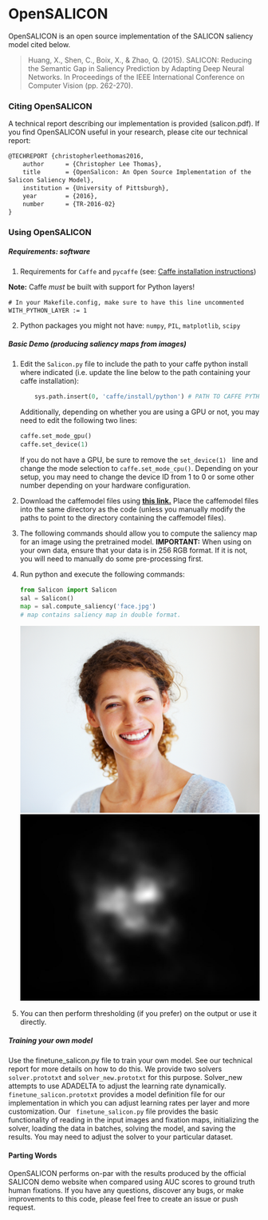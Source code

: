 # OpenSALICON

OpenSALICON is an open source implementation of the SALICON saliency model cited below. 
> Huang, X., Shen, C., Boix, X., & Zhao, Q. (2015). SALICON: Reducing the Semantic Gap in Saliency Prediction by Adapting Deep Neural Networks. In Proceedings of the IEEE International Conference on Computer Vision (pp. 262-270).

### Citing OpenSALICON

A technical report describing our implementation is provided (salicon.pdf). If you find OpenSALICON useful in your research, please cite our technical report:
````
@TECHREPORT {christopherleethomas2016,
    author      = {Christopher Lee Thomas},
    title       = {OpenSalicon: An Open Source Implementation of the Salicon Saliency Model},
    institution = {University of Pittsburgh},
    year        = {2016},
    number      = {TR-2016-02}
}
````
    
### Using OpenSALICON

##### Requirements: software
1. Requirements for `Caffe` and `pycaffe` (see: [Caffe installation instructions](http://caffe.berkeleyvision.org/installation.html))

  **Note:** Caffe *must* be built with support for Python layers!

  ```make
  # In your Makefile.config, make sure to have this line uncommented
  WITH_PYTHON_LAYER := 1
  ```
2. Python packages you might not have: `numpy`, `PIL`, `matplotlib`, `scipy` 

##### Basic Demo (producing saliency maps from images)
1. Edit the `Salicon.py` file to include the path to your caffe python install where indicated (i.e. update the line below to the path containing your caffe installation):

    ````python
        sys.path.insert(0, 'caffe/install/python') # PATH TO CAFFE PYTHON INSTALL
    ````
    Additionally, depending on whether you are using a GPU or not, you may need to edit the following two lines:
	
    ````python
    caffe.set_mode_gpu()
    caffe.set_device(1)
    ````
    If you do not have a GPU, be sure to remove the ````set_device(1) ```` line and change the mode selection to ```` caffe.set_mode_cpu() ````. Depending on your setup, you may need to change the device ID from 1 to 0 or some other number depending on your hardware configuration.
2. Download the caffemodel files using **[this link.](http://www.cs.pitt.edu/~chris/files/2016/model_files.tgz)** Place the caffemodel files into the same directory as the code (unless you manually modify the paths to point to the directory containing the caffemodel files).
3. The following commands should allow you to compute the saliency map for an image using the pretrained model. **IMPORTANT:** When using on your own data, ensure that your data is in 256 RGB format. If it is not, you will need to manually do some pre-processing first.
4. Run python and execute the following commands:

    ````python
    from Salicon import Salicon
    sal = Salicon()
    map = sal.compute_saliency('face.jpg')
    # map contains saliency map in double format.
    ````
    ![Original Image](/face.jpg "Original Image")
    ![Resulting Map](/face_out.jpg "Resulting Map")
5. You can then perform thresholding (if you prefer) on the output or use it directly.

##### Training your own model

Use the finetune_salicon.py file to train your own model. See our technical report for more details on how to do this. We provide two solvers ```` solver.prototxt ```` and ```` solver_new.prototxt ```` for this purpose. Solver_new attempts to use ADADELTA to adjust the learning rate dynamically. ````finetune_salicon.prototxt```` provides a model definition file for our implementation in which you can adjust learning rates per layer and more customization. Our ```` finetune_salicon.py```` file provides the basic functionality of reading in the input images and fixation maps, initializing the solver, loading the data in batches, solving the model, and saving the results. You may need to adjust the solver to your particular dataset.

#### Parting Words

OpenSALICON performs on-par with the results produced by the official SALICON demo website when compared using AUC scores to ground truth human fixations. If you have any questions, discover any bugs, or make improvements to this code, please feel free to create an issue or push request.
